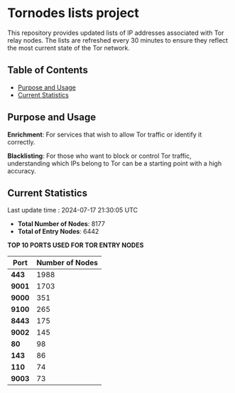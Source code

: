 # Tornodes lists project

This repository provides updated lists of IP addresses associated with Tor relay nodes. The lists are refreshed every 30 minutes to ensure they reflect the most current state of the Tor network.

## Table of Contents

- [Purpose and Usage](#purpose-and-usage)
- [Current Statistics](#current-statistics)


## Purpose and Usage

**Enrichment**: For services that wish to allow Tor traffic or identify it correctly.

**Blacklisting**: For those who want to block or control Tor traffic, understanding which IPs belong to Tor can be a starting point with a high accuracy.

## Current Statistics

Last update time : 2024-07-17 21:30:05 UTC

- **Total Number of Nodes**: 8177
- **Total of Entry Nodes**: 6442

**TOP 10 PORTS USED FOR TOR ENTRY NODES**

| **Port** | **Number of Nodes** |
|------|-----------------|
| **443**   | 1988  |
| **9001**   | 1703  |
| **9000**   | 351  |
| **9100**   | 265  |
| **8443**   | 175  |
| **9002**   | 145  |
| **80**   | 98  |
| **143**   | 86  |
| **110**   | 74  |
| **9003**   | 73  |


